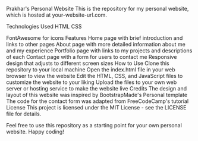 Prakhar's Personal Website
This is the repository for my personal website, which is hosted at your-website-url.com.

Technologies Used
HTML
CSS

FontAwesome for icons
Features
Home page with brief introduction and links to other pages
About page with more detailed information about me and my experience
Portfolio page with links to my projects and descriptions of each
Contact page with a form for users to contact me
Responsive design that adjusts to different screen sizes
How to Use
Clone this repository to your local machine
Open the index.html file in your web browser to view the website
Edit the HTML, CSS, and JavaScript files to customize the website to your liking
Upload the files to your own web server or hosting service to make the website live
Credits
The design and layout of this website was inspired by BootstrapMade's Personal template
The code for the contact form was adapted from FreeCodeCamp's tutorial
License
This project is licensed under the MIT License - see the LICENSE file for details.

Feel free to use this repository as a starting point for your own personal website. Happy coding!
